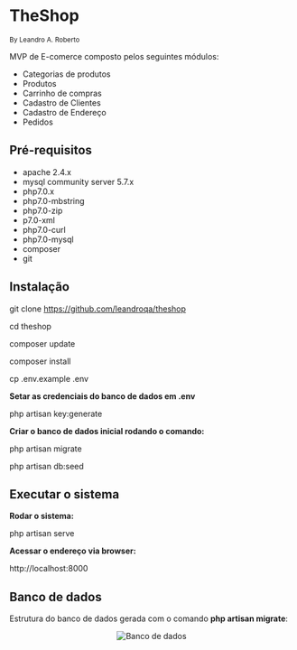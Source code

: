 # TheShop
<small>By Leandro A. Roberto</small>

MVP de E-comerce composto pelos seguintes módulos:
  - Categorias de produtos
  - Produtos
  - Carrinho de compras
  - Cadastro de Clientes
  - Cadastro de Endereço
  - Pedidos   

## Pré-requisitos

- apache 2.4.x
- mysql community server 5.7.x
- php7.0.x
- php7.0-mbstring
- php7.0-zip
- p7.0-xml
- php7.0-curl
- php7.0-mysql
- composer
- git


## Instalação

git clone https://github.com/leandroqa/theshop

cd theshop

composer update

composer install

cp .env.example .env

**Setar as credenciais do banco de dados em .env**

php artisan key:generate

**Criar o banco de dados inicial rodando o comando:**

php artisan migrate

php artisan db:seed

## Executar o sistema

**Rodar o sistema:**

php artisan serve

**Acessar o endereço via browser:**

http://localhost:8000


## Banco de dados

Estrutura do banco de dados gerada com o comando **php artisan migrate**:

<p align="center">
<img src="https://github.com/leandroqa/theshop/blob/master/docs/EstruturaBancoDados.png" alt="Banco de dados">
</p>

